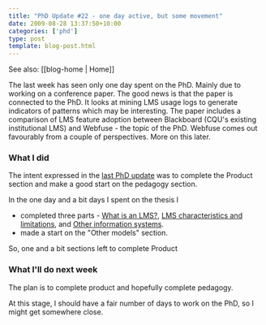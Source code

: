 ```yaml
---
title: "PhD Update #22 - one day active, but some movement"
date: 2009-08-28 13:37:50+10:00
categories: ['phd']
type: post
template: blog-post.html
---
```


See also: [[blog-home | Home]]

The last week has seen only one day spent on the PhD. Mainly due to working on a conference paper. The good news is that the paper is connected to the PhD. It looks at mining LMS usage logs to generate indicators of patterns which may be interesting. The paper includes a comparison of LMS feature adoption between Blackboard (CQU's existing institutional LMS) and Webfuse - the topic of the PhD. Webfuse comes out favourably from a couple of perspectives. More on this later.

### What I did

The intent expressed in the [last PhD update](/blog2/2009/08/21/phd-update-21-end-in-sight-for-chapter-2/) was to complete the Product section and make a good start on the pedagogy section.

In the one day and a bit days I spent on the thesis I

- completed three parts - [What is an LMS?](/blog2/2009/08/21/what-is-an-lms/), [LMS characteristics and limitations](/blog2/2009/08/23/lms-characteristics-and-limitations/), and [Other information systems](/blog2/2009/08/23/other-information-systems-in-higher-education/).
- made a start on the "Other models" section.

So, one and a bit sections left to complete Product

### What I'll do next week

The plan is to complete product and hopefully complete pedagogy.

At this stage, I should have a fair number of days to work on the PhD, so I might get somewhere close.